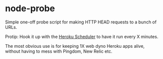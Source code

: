 node-probe
==========

Simple one-off probe script for making HTTP HEAD requests to a bunch of URLs.

Protip: Hook it up with the [Heroku Scheduler](https://devcenter.heroku.com/articles/scheduler) to have it run every X minutes.

The most obvious use is for keeping 1X web dyno Heroku apps alive, without having to mess with Pingdom, New Relic etc.

